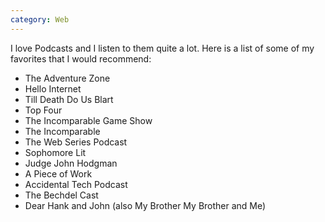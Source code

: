 ```yaml
---
category: Web
---
```


I love Podcasts and I listen to them quite a lot. Here is a list of some of my favorites that I would recommend:

- The Adventure Zone
- Hello Internet
- Till Death Do Us Blart
- Top Four
- The Incomparable Game Show
- The Incomparable
- The Web Series Podcast
- Sophomore Lit
- Judge John Hodgman
- A Piece of Work
- Accidental Tech Podcast
- The Bechdel Cast
- Dear Hank and John (also My Brother My Brother and Me)

